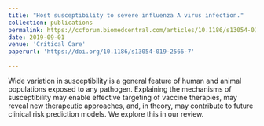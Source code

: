 ```yaml
---
title: "Host susceptibility to severe influenza A virus infection."
collection: publications
permalink: https://ccforum.biomedcentral.com/articles/10.1186/s13054-019-2566-7
date: 2019-09-01
venue: 'Critical Care'
paperurl: 'https://doi.org/10.1186/s13054-019-2566-7'

---
```


Wide variation in susceptibility is a general feature of human and animal populations exposed to any pathogen. Explaining the mechanisms of susceptibility may enable effective targeting of vaccine therapies, may reveal new therapeutic approaches, and, in theory, may contribute to future clinical risk prediction models. We explore this in our review.
